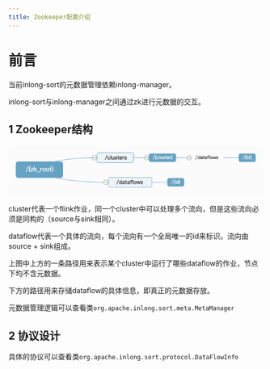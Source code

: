 ```yaml
---
title: Zookeeper配置介绍
---
```


# 前言
当前inlong-sort的元数据管理依赖inlong-manager。

inlong-sort与inlong-manager之间通过zk进行元数据的交互。

## 1 Zookeeper结构

![img.png](img.png)

cluster代表一个flink作业，同一个cluster中可以处理多个流向，但是这些流向必须是同构的（source与sink相同）。

dataflow代表一个具体的流向，每个流向有一个全局唯一的id来标识。流向由source + sink组成。

上图中上方的一条路径用来表示某个cluster中运行了哪些dataflow的作业，节点下均不含元数据。

下方的路径用来存储dataflow的具体信息，即真正的元数据存放。

元数据管理逻辑可以查看类`org.apache.inlong.sort.meta.MetaManager`

## 2 协议设计
具体的协议可以查看类`org.apache.inlong.sort.protocol.DataFlowInfo`